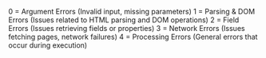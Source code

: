 0 = Argument Errors (Invalid input, missing parameters)
1 = Parsing & DOM Errors (Issues related to HTML parsing and DOM operations)
2 = Field Errors (Issues retrieving fields or properties)
3 = Network Errors (Issues fetching pages, network failures)
4 = Processing Errors (General errors that occur during execution)